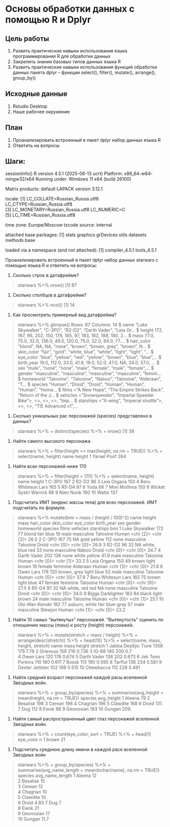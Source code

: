 # Основы обработки данных с помощью R и Dplyr


## Цель работы

1.  Развить практические навыки использования языка программирования R
    для обработки данных
2.  Закрепить знания базовых типов данных языка R
3.  Развить практические навыки использования функций обработки данных
    пакета dplyr – функции select(), filter(), mutate(), arrange(),
    group_by()

## Исходные данные

1.  Rstudio Desktop
2.  Наше рабочее окружение

## План

1.  Проанализировать встроенный в пакет dplyr набор данных языка R
2.  Ответить на вопросы

## Шаги:

sessionInfo() R version 4.5.1 (2025-06-13 ucrt) Platform:
x86_64-w64-mingw32/x64 Running under: Windows 11 x64 (build 26100)

Matrix products: default LAPACK version 3.12.1

locale: \[1\] LC_COLLATE=Russian_Russia.utf8
LC_CTYPE=Russian_Russia.utf8  
\[3\] LC_MONETARY=Russian_Russia.utf8 LC_NUMERIC=C  
\[5\] LC_TIME=Russian_Russia.utf8

time zone: Europe/Moscow tzcode source: internal

attached base packages: \[1\] stats graphics grDevices utils datasets
methods base

loaded via a namespace (and not attached): \[1\] compiler_4.5.1
tools_4.5.1

Проанализировать встроенный в пакет dplyr набор данных starwars с
помощью языка R и ответить на вопросы:

1.  Сколько строк в датафрейме?

> starwars %\>% nrow() \[1\] 87

1.  Сколько столбцов в датафрейме?

> starwars %\>% ncol() \[1\] 14

1.  Как просмотреть примерный вид датафрейма?

> starwars %\>% glimpse() Rows: 87 Columns: 14 $ name <chr> “Luke
> Skywalker”, “C-3PO”, “R2-D2”, “Darth Vader”, “Leia Or… $ height <int>
> 172, 167, 96, 202, 150, 178, 165, 97, 183, 182, 188, 180, 2… $ mass
> <dbl> 77.0, 75.0, 32.0, 136.0, 49.0, 120.0, 75.0, 32.0, 84.0, 77.… $
> hair_color <chr>”blond”, NA, NA, “none”, “brown”, “brown, grey”,
> “brown”, N… $ skin_color <chr> “fair”, “gold”, “white, blue”, “white”,
> “light”, “light”, “… $ eye_color <chr>”blue”, “yellow”, “red”,
> “yellow”, “brown”, “blue”, “blue”,… $ birth_year <dbl> 19.0, 112.0,
> 33.0, 41.9, 19.0, 52.0, 47.0, NA, 24.0, 57.0, … $ sex <chr> “male”,
> “none”, “none”, “male”, “female”, “male”, “female”,… $ gender <chr>
> “masculine”, “masculine”, “masculine”, “masculine”, “femini… $
> homeworld <chr>”Tatooine”, “Tatooine”, “Naboo”, “Tatooine”,
> “Alderaan”, “T… $ species <chr>”Human”, “Droid”, “Droid”, “Human”,
> “Human”, “Human”, “Huma… $ films <list> \<”A New Hope”, “The Empire
> Strikes Back”, “Return of the J… $ vehicles <list> \<”Snowspeeder”,
> “Imperial Speeder Bike”\>, \<\>, \<\>, \<\>, “Imp… $ starships <list>
> \<”X-wing”, “Imperial shuttle”\>, \<\>, \<\>, “TIE Advanced x1”,…

1.  Сколько уникальных рас персонажей (species) представлено в данных?

> starwars %\>% + distinct(species) %\>% + nrow() \[1\] 38

1.  Найти самого высокого персонажа.

> starwars %\>% + filter(height == max(height, na.rm = TRUE)) %\>% +
> select(name, height) name height 1 Yarael Poof 264

1.  Найти всех персонажей ниже 170

> starwars %\>% + filter(height \< 170) %\>% + select(name, height) name
> height <chr> <int> 1 C-3PO 167 2 R2-D2 96 3 Leia Organa 150 4 Beru
> Whitesun Lars 165 5 R5-D4 97 6 Yoda 66 7 Mon Mothma 150 8 Wicket
> Systri Warrick 88 9 Nien Nunb 160 10 Watto 137

1.  Подсчитать ИМТ (индекс массы тела) для всех персонажей. ИМТ
    подсчитать по формуле.

> starwars %\>% mutate(bmi = mass / (height / 100)^2) name height mass
> hair_color skin_color eye_color birth_year sex gender homeworld
> species films vehicles starships bmi 1 Luke Skywalker 172 77 blond
> fair blue 19 male masculine Tatooine Human <chr> \<chr \[2\]\> \<chr
> \[2\]\> 26.0 2 C-3PO 167 75 NA gold yellow 112 none masculine Tatooine
> Droid <chr> \<chr \[0\]\> \<chr \[0\]\> 26.9 3 R2-D2 96 32 NA white,
> blue red 33 none masculine Naboo Droid <chr> \<chr \[0\]\> \<chr
> \[0\]\> 34.7 4 Darth Vader 202 136 none white yellow 41.9 male
> masculine Tatooine Human <chr> \<chr \[0\]\> \<chr \[1\]\> 33.3 5 Leia
> Organa 150 49 brown light brown 19 female feminine Alderaan Human
> <chr> \<chr \[1\]\> \<chr \[0\]\> 21.8 6 Owen Lars 178 120 brown, grey
> light blue 52 male masculine Tatooine Human <chr> \<chr \[0\]\> \<chr
> \[0\]\> 37.9 7 Beru Whitesun Lars 165 75 brown light blue 47 female
> feminine Tatooine Human <chr> \<chr \[0\]\> \<chr \[0\]\> 27.5 8 R5-D4
> 97 32 NA white, red red NA none masculine Tatooine Droid <chr> \<chr
> \[0\]\> \<chr \[0\]\> 34.0 9 Biggs Darklighter 183 84 black light
> brown 24 male masculine Tatooine Human <chr> \<chr \[0\]\> \<chr
> \[1\]\> 25.1 10 Obi-Wan Kenobi 182 77 auburn, white fair blue-gray 57
> male masculine Stewjon Human <chr> \<chr \[1\]\> \<chr \[5\]\> 23.2

1.  Найти 10 самых “вытянутых” персонажей. “Вытянутость” оценить по
    отношению массы (mass) к росту (height) персонажей.

> starwars %\>% + mutate(stretch = mass / height) %\>% +
> arrange(desc(stretch)) %\>% + head(10) %\>% + select(name, mass,
> height, stretch) name mass height stretch <chr> <dbl> <int> <dbl> 1
> Jabba Desilijic Tiure 1358 175 7.76 2 Grievous 159 216 0.736 3 IG-88
> 140 200 0.7  
> 4 Owen Lars 120 178 0.674 5 Darth Vader 136 202 0.673 6 Jek Tono
> Porkins 110 180 0.611 7 Bossk 113 190 0.595 8 Tarfful 136 234 0.581 9
> Dexter Jettster 102 198 0.515 10 Chewbacca 112 228 0.491

1.  Найти средний возраст персонажей каждой расы вселенной Звездных
    войн.

> starwars %\>% + group_by(species) %\>% + summarise(avg_height =
> mean(height, na.rm = TRUE)) species avg_height <chr> <dbl> 1 Aleena 79
> 2 Besalisk 198 3 Cerean 198 4 Chagrian 196 5 Clawdite 168 6 Droid 131.
> 7 Dug 112 8 Ewok 88 9 Geonosian 183 10 Gungan 209.

1.  Найти самый распространенный цвет глаз персонажей вселенной Звездных
    войн.

> starwars %\>% + count(eye_color, sort = TRUE) %\>% + head(1) eye_color
> n <chr> <int> 1 brown 21

1.  Подсчитать среднюю длину имени в каждой расе вселенной Звездных войн

> starwars %\>% + group_by(species) %\>% + summarise(avg_name_length =
> mean(nchar(name), na.rm = TRUE)) species avg_name_length <chr> <dbl> 1
> Aleena 12  
> 2 Besalisk 15  
> 3 Cerean 12  
> 4 Chagrian 10  
> 5 Clawdite 10  
> 6 Droid 4.83 7 Dug 7  
> 8 Ewok 21  
> 9 Geonosian 17  
> 10 Gungan 11.7
